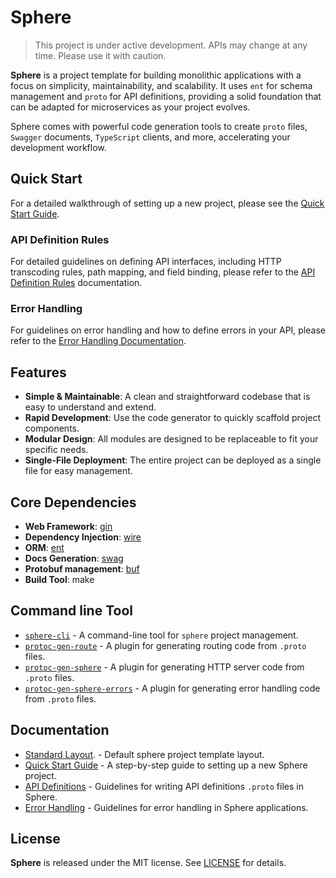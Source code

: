 # Sphere

> This project is under active development. APIs may change at any time. Please use it with caution.

**Sphere** is a project template for building monolithic applications with a focus on simplicity, maintainability, and scalability. It uses `ent` for schema management and `proto` for API definitions, providing a solid foundation that can be adapted for microservices as your project evolves.

Sphere comes with powerful code generation tools to create `proto` files, `Swagger` documents, `TypeScript` clients, and more, accelerating your development workflow.

## Quick Start

For a detailed walkthrough of setting up a new project, please see the [Quick Start Guide](docs/QUICK_START.md).


### API Definition Rules

For detailed guidelines on defining API interfaces, including HTTP transcoding rules, path mapping, and field binding, please refer to the [API Definition Rules](docs/API_DEFINITIONS.md) documentation.

### Error Handling

For guidelines on error handling and how to define errors in your API, please refer to the [Error Handling Documentation](docs/ERROR_HANDLING.md).


## Features

- **Simple & Maintainable**: A clean and straightforward codebase that is easy to understand and extend.
- **Rapid Development**: Use the code generator to quickly scaffold project components.
- **Modular Design**: All modules are designed to be replaceable to fit your specific needs.
- **Single-File Deployment**: The entire project can be deployed as a single file for easy management.

## Core Dependencies

- **Web Framework**: [gin](https://github.com/gin-gonic/gin)
- **Dependency Injection**: [wire](https://github.com/google/wire)
- **ORM**: [ent](https://github.com/ent/ent)
- **Docs Generation**: [swag](https://github.com/swaggo/swag)
- **Protobuf management**: [buf](https://github.com/bufbuild/buf)
- **Build Tool**: make

## Command line Tool

- [`sphere-cli`](cmd/sphere-cli/README.md) - A command-line tool for `sphere` project management.
- [`protoc-gen-route`](cmd/protoc-gen-route/README.md) - A plugin for generating routing code from `.proto` files.
- [`protoc-gen-sphere`](cmd/protoc-gen-sphere/README.md) - A plugin for generating HTTP server code from `.proto` files.
- [`protoc-gen-sphere-errors`](cmd/protoc-gen-sphere-errors/README.md) - A plugin for generating error handling code from `.proto` files.

## Documentation

- [Standard Layout](./layout/README.md). - Default sphere project template layout.
- [Quick Start Guide](docs/QUICK_START.md) - A step-by-step guide to setting up a new Sphere project.
- [API Definitions](docs/API_DEFINITIONS.md) - Guidelines for writing API definitions `.proto` files in Sphere.
- [Error Handling](docs/ERROR_HANDLING.md) - Guidelines for error handling in Sphere applications.

## License

**Sphere**  is released under the MIT license. See [LICENSE](LICENSE) for details.